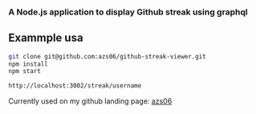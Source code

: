 ### A Node.js application to display Github streak using graphql

## Exammple usa

```bash
git clone git@github.com:azs06/github-streak-viewer.git
npm install
npm start
```

```bash
http://localhost:3002/streak/username
```

Currently used on my github landing page: [azs06](https://github.com/azs06)